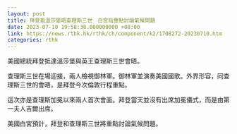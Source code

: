 ```yaml
---
layout: post
title: 拜登抵溫莎堡晤查理斯三世　白宮指重點討論氣候問題
date: 2023-07-10 19:58:38.000000000 +08:00
link: https://news.rthk.hk/rthk/ch/component/k2/1708272-20230710.htm
categories: rthk
---
```


美國總統拜登抵達溫莎堡與英王查理斯三世會晤。

查理斯三世在場迎接，兩人檢視御林軍。御林軍並演奏美國國歌。外界形容，同查理斯三世的會晤，是拜登今次倫敦行程重點。

這次亦是查理斯加冕以來兩人首次會面。拜登當天並沒有出席加冕儀式，而是由第一夫人吉爾出席。

美國白宮預計，拜登和查理斯三世將重點討論氣候問題。
